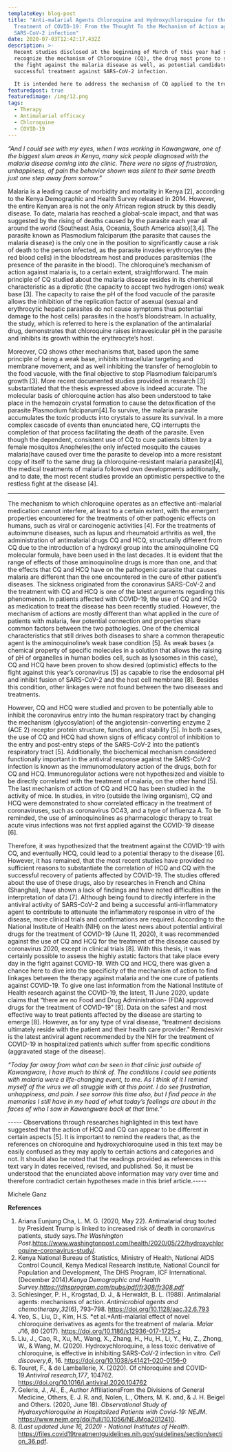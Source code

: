 ```yaml
---
templateKey: blog-post
title: "Anti-malarial Agents Chloroquine and Hydroxychloroquine for the
  Treatment of COVID-19: From the Thought To the Mechanism of Action against
  SARS-CoV-2 infection"
date: 2020-07-03T12:42:17.432Z
description: >-
  Recent studies disclosed at the beginning of March of this year had seemed to
  recognize the mechanism of Chloroquine (CQ), the drug most prone to succeed in
  the fight against the malaria disease as well, as potential candidates for the
  successful treatment against SARS-CoV-2 infection.

  It is intended here to address the mechanism of CQ applied to the treatment of the malaria disease and to give clarity to the developing research of CQ used in the fight against COVID-19.
featuredpost: true
featuredimage: /img/12.png
tags:
  - Therapy
  - Antimalarial efficacy
  - Chloroquine
  - COVID-19
---
```

*“And I could see with my eyes, when I was working in Kawangware, one of the biggest slum areas in Kenya, many sick people diagnosed with the malaria disease coming into the clinic. There were no signs of frustration, unhappiness, of pain the behavior shown was silent to their same breath just one step away from sorrow.”*

Malaria is a leading cause of morbidity and mortality in Kenya \[2], according to the Kenya Demographic and Health Survey released in 2014. However, the entire Kenyan area is not the only African region struck by this deadly disease. To date, malaria has reached a global-scale impact, and that was suggested by the rising of deaths caused by the parasite each year all around the world (Southeast Asia, Oceania, South America also)\[3,4].                                                                            The parasite known as Plasmodium falciparum (the parasite that causes the malaria disease) is the only one in the position to significantly cause a risk of death to the person infected, as the parasite invades erythrocytes (the red blood cells) in the bloodstream host and produces parasitemias (the presence of the parasite in the blood).                                                                                                                             The chloroquine’s mechanism of action against malaria is, to a certain extent, straightforward. The main principle of CQ studied about the malaria disease resides in its chemical characteristic as a diprotic (the capacity to accept two hydrogen ions) weak base \[3]. The capacity to raise the pH of the food vacuole of the parasite allows the inhibition of the replication factor of asexual (sexual and erythrocytic hepatic parasites do not cause symptoms thus potential damage to the host cells) parasites in the host’s bloodstream. In actuality, the study, which is referred to here is the explanation of the antimalarial drug, demonstrates that chloroquine raises intravesicular pH in the parasite and inhibits its growth within the erythrocyte’s host.

Moreover, CQ shows other mechanisms that, based upon the same principle of being a weak base, inhibits intracellular targeting and membrane movement, and as well inhibiting the transfer of hemoglobin to the food vacuole, with the final objective to stop Plasmodium falciparum’s growth \[3].
More recent documented studies provided in research \[3] substantiated that the thesis expressed above is indeed accurate. The molecular basis of chloroquine action has also been understood to take place in the hemozoin crystal formation to cause the detoxification of the parasite Plasmodium falciparum\[4].To survive, the malaria parasite accumulates the toxic products into crystals to assure its survival. In a more complex cascade of events than enunciated here, CQ interrupts the completion of that process facilitating the death of the parasite.                      Even though the dependent, consistent use of CQ to cure patients bitten by a female mosquitos Anopheles(the only infected mosquito the causes malaria)have caused over time the parasite to develop into a more resistant copy of itself to the same drug (a chloroquine-resistant malaria parasite)\[4], the medical treatments of malaria followed own developments additionally, and to date, the most recent studies provide an optimistic perspective to the restless fight at the disease \[4].

- - -

The mechanism to which chloroquine operates as an effective anti-malarial medication cannot interfere, at least to a certain extent, with the emergent properties encountered for the treatments of other pathogenic effects on humans, such as viral or carcinogenic activities \[4]. For the treatments of autoimmune diseases, such as lupus and rheumatoid arthritis as well, the administration of antimalarial drugs CQ and HCQ, structurally different from CQ due to the introduction of a hydroxyl group into the aminoquinoline CQ molecular formula, have been used in the last decades.
It is evident that the range of effects of those aminoquinoline drugs is more than one, and that the effects that CQ and HCQ have on the pathogenic parasite that causes malaria are different than the one encountered in the cure of other patient’s diseases.                                                                                                          The sickness originated from the coronavirus SARS-CoV-2 and the treatment with CQ and HCQ is one of the latest arguments regarding this phenomenon.
In patients affected with COVID-19, the use of CQ and HCQ as medication to treat the disease has been recently studied. However, the mechanism of actions are mostly different than what applied in the cure of patients with malaria, few potential connection and properties share common factors between the two pathologies. One of the chemical characteristics that still drives both diseases to share a common therapeutic agent is the aminoquinoline’s weak base condition \[5].                                                                                                                                   As weak bases (a chemical property of specific molecules in a solution that allows the raising of pH of organelles in human bodies cell, such as lysosomes in this case), CQ and HCQ have been proven to show desired (optimistic) effects to the fight against this year’s coronavirus \[5] as capable to rise the endosomal pH and inhibit fusion of SARS-CoV-2 and the host cell membrane \[8]. Besides this condition, other linkages were not found between the two diseases and treatments.

However, CQ and HCQ were studied and proven to be potentially able to inhibit the coronavirus entry into the human respiratory tract by changing the mechanism (glycosylation) of the angiotensin-converting enzyme 2 (ACE 2) receptor protein structure, function, and stability \[5]. In both cases, the use of CQ and HCQ had shown signs of efficacy control of inhibition to the entry and post-entry steps of the SARS-CoV-2 into the patient’s respiratory tract \[5].
Additionally, the biochemical mechanism considered functionally important in the antiviral response against the SARS-CoV-2 infection is known as the immunomodulatory action of the drugs, both for CQ and HCQ. Immunoregulator actions were not hypothesized and visible to be directly correlated with the treatment of malaria, on the other hand \[5].                                                             The last mechanism of action of CQ and HCQ has been studied in the activity of mice. In studies, in vitro (outside the living organism), CQ and HCQ were demonstrated to show correlated efficacy in the treatment of coronaviruses, such as coronavirus OC43, and a type of influenza A. To be reminded, the use of aminoquinolines as pharmacologic therapy to treat acute virus infections was not first applied against the COVID-19 disease \[6].

Therefore, it was hypothesized that the treatment against the COVID-19 with CQ, and eventually HCQ, could lead to a potential therapy to the disease \[6]. However, it has remained, that the most recent studies have provided no sufficient reasons to substantiate the correlation of HCQ and CQ with the successful recovery of patients affected by COVID-19. The studies offered about the use of these drugs, also by researches in French and China (Shanghai), have shown a lack of findings and have noted difficulties in the interpretation of data \[7]. Although being found to directly interfere in the antiviral activity of SARS-CoV-2 and being a successful anti-inflammatory agent to contribute to attenuate the inflammatory response in vitro of the disease, more clinical trials and confirmations are required.          According to the National Institute of Health (NIH) on the latest news about potential antiviral drugs for the treatment of COVID-19 (June 11, 2020), it was recommended against the use of CQ and HCQ for the treatment of the disease caused by coronavirus 2020, except in clinical trials \[8].                                          With this thesis, it was certainly possible to assess the highly astatic factors that take place every day in the fight against COVID-19. With CQ and HCQ, there was given a chance here to dive into the specificity of the mechanism of action to find linkages between the therapy against malaria and the one cure of patients against COVID-19.                                                                                                                       To give one last information from the National Institute of Health research against the COVID-19, the latest, 11 June 2020, update claims that “there are no Food and Drug Administration- (FDA) approved drugs for the treatment of COVID-19” \[8]. Data on the safest and most effective way to treat patients affected by the disease are starting to emerge \[8]. However, as for any type of viral disease, “treatment decisions ultimately reside with the patient and their health care provider.”                                                                                                               Remdesivir is the latest antiviral agent recommended by the NIH for the treatment of COVID-19 in hospitalized patients which suffer from specific conditions (aggravated stage of the disease).

*“Today far away from what can be seen in that clinic just outside of Kawangware, I have much to think of. The conditions I could see patients with malaria were a life-changing event, to me. As I think of it I remind myself of the virus we all struggle with at this point. I do see frustration, unhappiness, and pain. I see sorrow this time also, but I find peace in the memories I still have in my head of what today’s feelings are about in the faces of who I saw in Kawangware back at that time.”*

\----- Observations through researches highlighted in this text have suggested that the action of HCQ and CQ can appear to be different in certain aspects \[5]. It is important to remind the readers that, as the references on chloroquine and hydroxychloroquine used in this text may be easily confused as they may apply to certain actions and categories and not.
It should also be noted that the readings provided as references in this text vary in dates received, revised, and published. So, it must be understood that the enunciated above information may vary over time and therefore contradict certain hypotheses made in this brief article.-----

Michele Ganz

**References**

1. Ariana Eunjung Cha, L. M. G. (2020, May 22). Antimalarial drug touted by President Trump is linked to increased risk of death in coronavirus patients, study says.*The Washington Post*.https://www.washingtonpost.com/health/2020/05/22/hydroxychloroquine-coronavirus-study/.
2. Kenya National Bureau of Statistics, Ministry of Health, National AIDS Control Council, Kenya Medical Research Institute, National Council for Population and Development, The DHS Program, ICF International.(December 2014).*Kenya Demographic and Health Survey*.*<https://dhsprogram.com/pubs/pdf/fr308/fr308.pdf>*
3. Schlesinger, P. H., Krogstad, D. J., & Herwaldt, B. L. (1988). Antimalarial agents: mechanisms of action. *Antimicrobial agents and chemotherapy*,*32*(6), 793–798. <https://doi.org/10.1128/aac.32.6.793>
4. Yeo, S., Liu, D., Kim, H.S. *et al.*Anti-malarial effect of novel chloroquine derivatives as agents for the treatment of malaria. *Malar J*16, 80 (2017). https://doi.org/10.1186/s12936-017-1725-z
5. Liu, J., Cao, R., Xu, M., Wang, X., Zhang, H., Hu, H., Li, Y., Hu, Z., Zhong, W., & Wang, M. (2020). Hydroxychloroquine, a less toxic derivative of chloroquine, is effective in inhibiting SARS-CoV-2 infection in vitro. *Cell discovery*,*6*, 16. https://doi.org/10.1038/s41421-020-0156-0
6. Touret, F., & de Lamballerie, X. (2020). Of chloroquine and COVID-19.*Antiviral research*,*177*, 104762. https://doi.org/10.1016/j.antiviral.2020.104762
7. Geleris, J., Al., E., Author AffiliationsFrom the Divisions of General Medicine, Others, E. J. R. and, Nolen, L., Others, M. K. and, & J. H. Beigel and Others. (2020, June 18). *Observational Study of Hydroxychloroquine in Hospitalized Patients with Covid-19: NEJM*. https://www.nejm.org/doi/full/10.1056/NEJMoa2012410.
8. *(Last updated June 16, 2020) - National Institutes of Health*. https://files.covid19treatmentguidelines.nih.gov/guidelines/section/section_36.pdf.